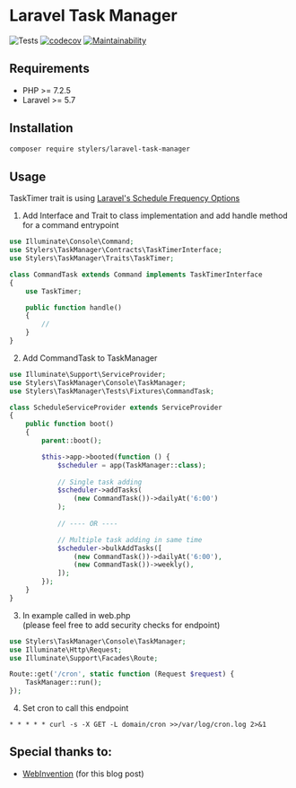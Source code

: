 # Laravel Task Manager
![Tests](https://github.com/stylers-llc/laravel-task-manager/workflows/Tests/badge.svg)
[![codecov](https://codecov.io/gh/stylers-llc/laravel-task-manager/branch/master/graph/badge.svg?token=QYYV44SUOX)](https://codecov.io/gh/stylers-llc/laravel-task-manager)
[![Maintainability](https://api.codeclimate.com/v1/badges/cb27855f8162042e522f/maintainability)](https://codeclimate.com/repos/601989c1f8bfa307f40075d5/maintainability)  

## Requirements
- PHP >= 7.2.5
- Laravel >= 5.7

## Installation
```bash
composer require stylers/laravel-task-manager
```

## Usage
TaskTimer trait is using [Laravel's Schedule Frequency Options](https://laravel.com/docs/5.7/scheduling#schedule-frequency-options)
1. Add Interface and Trait to class implementation and add handle method for a command entrypoint

```php
use Illuminate\Console\Command;
use Stylers\TaskManager\Contracts\TaskTimerInterface;
use Stylers\TaskManager\Traits\TaskTimer;

class CommandTask extends Command implements TaskTimerInterface
{
    use TaskTimer;

    public function handle()
    {
        //
    }
}
```

2. Add CommandTask to TaskManager 

```php
use Illuminate\Support\ServiceProvider;
use Stylers\TaskManager\Console\TaskManager;
use Stylers\TaskManager\Tests\Fixtures\CommandTask;

class ScheduleServiceProvider extends ServiceProvider
{
    public function boot()
    {
        parent::boot();

        $this->app->booted(function () {
            $scheduler = app(TaskManager::class);
                        
            // Single task adding
            $scheduler->addTasks(
                (new CommandTask())->dailyAt('6:00')
            );
            
            // ---- OR ----

            // Multiple task adding in same time
            $scheduler->bulkAddTasks([
                (new CommandTask())->dailyAt('6:00'),
                (new CommandTask())->weekly(),
            ]);
        });
    }
}
```

3. In example called in web.php  
(please feel free to add security checks for endpoint)

```php
use Stylers\TaskManager\Console\TaskManager;
use Illuminate\Http\Request;
use Illuminate\Support\Facades\Route;

Route::get('/cron', static function (Request $request) {
    TaskManager::run();
});
```

4. Set cron to call this endpoint
```editorconfig
* * * * * curl -s -X GET -L domain/cron >>/var/log/cron.log 2>&1
```

## Special thanks to:
- [WebInvention](https://web-invention.com/blog/post/6/alternative-task-scheduling-laravel-proc-open-disabled) (for this blog post)
